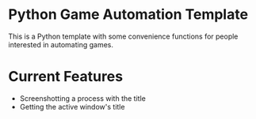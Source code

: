 # Python Game Automation Template

This is a Python template with some convenience functions for people
interested in automating games.

# Current Features
- Screenshotting a process with the title
- Getting the active window's title
